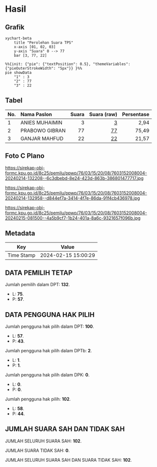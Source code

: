 # Hasil

## Grafik

```mermaid
xychart-beta
    title "Perolehan Suara TPS"
    x-axis [01, 02, 03]
    y-axis "Suara" 0 --> 77
    bar [3, 77, 22]
```

```mermaid
%%{init: {"pie": {"textPosition": 0.5}, "themeVariables": {"pieOuterStrokeWidth": "5px"}} }%%
pie showData
    "1" : 3
    "2" : 77
    "3" : 22
```

## Tabel

| No. | Nama Paslon    | Suara | Suara (raw) | Persentase |
|:--- |:-------------- | -----:| -----------:| ----------:|
| 1   | ANIES MUHAIMIN | 3     | [3][p-1]    | 2,94       |
| 2   | PRABOWO GIBRAN | 77    | [77][p-2]   | 75,49      |
| 3   | GANJAR MAHFUD  | 22    | [22][p-3]   | 21,57      |


[p-1]: https://github.com/gigit-pemilu/pemilu-2024-76-sulawesi-barat/blob/main/pilpres/hitung-suara/sub/76-sulawesi-barat/sub/03-mamasa/sub/15-rantebulahan-timur/sub/2008-salumokanan-utara/sub/004-tps/sub/paslon-1.txt
[p-2]: https://github.com/gigit-pemilu/pemilu-2024-76-sulawesi-barat/blob/main/pilpres/hitung-suara/sub/76-sulawesi-barat/sub/03-mamasa/sub/15-rantebulahan-timur/sub/2008-salumokanan-utara/sub/004-tps/sub/paslon-2.txt
[p-3]: https://github.com/gigit-pemilu/pemilu-2024-76-sulawesi-barat/blob/main/pilpres/hitung-suara/sub/76-sulawesi-barat/sub/03-mamasa/sub/15-rantebulahan-timur/sub/2008-salumokanan-utara/sub/004-tps/sub/paslon-3.txt

## Foto C Plano

https://sirekap-obj-formc.kpu.go.id/8c25/pemilu/ppwp/76/03/15/20/08/7603152008004-20240214-132208--6c3dbebd-8e24-423d-863b-386801477717.jpg

https://sirekap-obj-formc.kpu.go.id/8c25/pemilu/ppwp/76/03/15/20/08/7603152008004-20240214-132958--d844ef7a-3414-4f7e-86da-91f4cb436978.jpg

https://sirekap-obj-formc.kpu.go.id/8c25/pemilu/ppwp/76/03/15/20/08/7603152008004-20240215-081500--4a5b9cf7-1b24-401a-8a6c-9321657f096b.jpg


## Metadata

| Key        | Value               |
| ---------- | ------------------- |
| Time Stamp | 2024-02-15 15:00:29 |


## DATA PEMILIH TETAP

Jumlah pemilih dalam DPT: **132**.
 * L: **75**.
 * P: **57**.

## DATA PENGGUNA HAK PILIH

Jumlah pengguna hak pilih dalam DPT: **100**.
 * L: **57**.
 * P: **43**.

Jumlah pengguna hak pilih dalam DPTb: **2**.
 * L: **1**.
 * P: **1**.

Jumlah pengguna hak pilih dalam DPK: **0**.
 * L: **0**.
 * P: **0**.

Jumlah pengguna hak pilih: **102**.
 * L: **58**.
 * P: **44**.

## JUMLAH SUARA SAH DAN TIDAK SAH

JUMLAH SELURUH SUARA SAH: **102**.

JUMLAH SUARA TIDAK SAH: **0**.

JUMLAH SELURUH SUARA SAH DAN SUARA TIDAK SAH: **102**.


